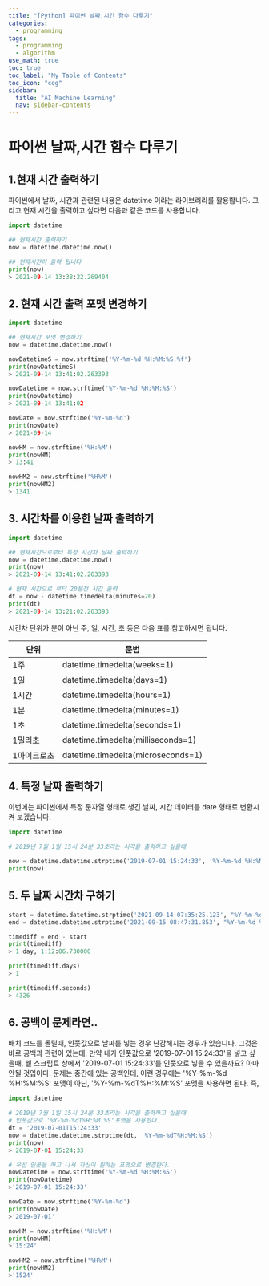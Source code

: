 ```yaml
---
title: "[Python] 파이썬 날짜,시간 함수 다루기" 
categories:
  - programming
tags:
  - programming
  - algorithm
use_math: true
toc: true
toc_label: "My Table of Contents"
toc_icon: "cog"
sidebar:
  title: "AI Machine Learning"
  nav: sidebar-contents
---
```


# 파이썬 날짜,시간 함수 다루기

## 1.현재 시간 출력하기 

파이썬에서 날짜, 시간과 관련된 내용은 datetime 이라는 라이브러리를 활용합니다. 
그리고 현재 시간을 출력하고 싶다면 다음과 같은 코드를 사용합니다. 

```python
import datetime 

## 현재시간 출력하기
now = datetime.datetime.now()

## 현재시간이 출력 됩니다
print(now)
> 2021-09-14 13:38:22.269404
```

## 2. 현재 시간 출력 포맷 변경하기

```python
import datetime 

## 현재시간 포맷 변경하기
now = datetime.datetime.now()

nowDatetimeS = now.strftime('%Y-%m-%d %H:%M:%S.%f')
print(nowDatetimeS)
> 2021-09-14 13:41:02.263393

nowDatetime = now.strftime('%Y-%m-%d %H:%M:%S')
print(nowDatetime)
> 2021-09-14 13:41:02

nowDate = now.strftime('%Y-%m-%d')
print(nowDate)
> 2021-09-14

nowHM = now.strftime('%H:%M')
print(nowHM)
> 13:41

nowHM2 = now.strftime('%H%M')
print(nowHM2)
> 1341
```

## 3. 시간차를 이용한 날짜 출력하기
```python
import datetime 

## 현재시간으로부터 특정 시간차 날짜 출력하기
now = datetime.datetime.now() 
print(now)
> 2021-09-14 13:41:02.263393

# 현재 시간으로 부터 20분전 시간 출력
dt = now - datetime.timedelta(minutes=20)
print(dt) 
> 2021-09-14 13:21:02.263393
````

시간차 단위가 분이 아닌 주, 일, 시간, 초 등은 다음 표를 참고하시면 됩니다. 

단위 | 문법
-----|-----
1주 | datetime.timedelta(weeks=1)
1일 | datetime.timedelta(days=1)
1시간 | datetime.timedelta(hours=1)
1분 | datetime.timedelta(minutes=1)
1초 | datetime.timedelta(seconds=1)
1밀리초 | datetime.timedelta(milliseconds=1)
1마이크로초 | datetime.timedelta(microseconds=1)

## 4. 특정 날짜 출력하기

이번에는 파이썬에서 특정 문자열 형태로 생긴 날짜, 시간 데이터를 date 형태로 변환시켜 보겠습니다. 

```python
import datetime 

# 2019년 7월 1일 15시 24분 33초라는 시각을 출력하고 싶을때

now = datetime.datetime.strptime('2019-07-01 15:24:33', '%Y-%m-%d %H:%M:%S')
print(now)
```

## 5. 두 날짜 시간차 구하기

```python
start = datetime.datetime.strptime('2021-09-14 07:35:25.123', "%Y-%m-%d %H:%M:%S.%f")
end = datetime.datetime.strptime('2021-09-15 08:47:31.853', "%Y-%m-%d %H:%M:%S.%f")

timediff = end - start
print(timediff)
> 1 day, 1:12:06.730000

print(timediff.days)
> 1

print(timediff.seconds)
> 4326 

```



## 6. 공백이 문제라면..

배치 코드를 돌릴때, 인풋값으로 날짜를 넣는 경우 난감해지는 경우가 있습니다. 
그것은 바로 공백과 관련이 있는데, 만약 내가 인풋값으로 '2019-07-01 15:24:33'을 넣고 싶을때, 
쉘 스크립트 상에서 '2019-07-01 15:24:33'를 인풋으로 넣을 수 있을까요? 아마 안될 것입이다. 
문제는 중간에 있는 공백인데, 이런 경우에는 '%Y-%m-%d %H:%M:%S' 포맷이 아닌, '%Y-%m-%dT%H:%M:%S' 포맷을 사용하면 된다. 
즉, 

```python
import datetime 

# 2019년 7월 1일 15시 24분 33초라는 시각을 출력하고 싶을때
# 인풋값으로 '%Y-%m-%dT%H:%M:%S'포맷을 사용한다. 
dt = '2019-07-01T15:24:33'
now = datetime.datetime.strptime(dt, '%Y-%m-%dT%H:%M:%S')
print(now)
> 2019-07-01 15:24:33

# 우선 인풋을 하고 나서 자신이 원하는 포맷으로 변경한다.
nowDatetime = now.strftime('%Y-%m-%d %H:%M:%S')
print(nowDatetime)
>'2019-07-01 15:24:33'

nowDate = now.strftime('%Y-%m-%d')
print(nowDate)
>'2019-07-01'

nowHM = now.strftime('%H:%M')
print(nowHM)
>'15:24'

nowHM2 = now.strftime('%H%M')
print(nowHM2)
>'1524'

```
